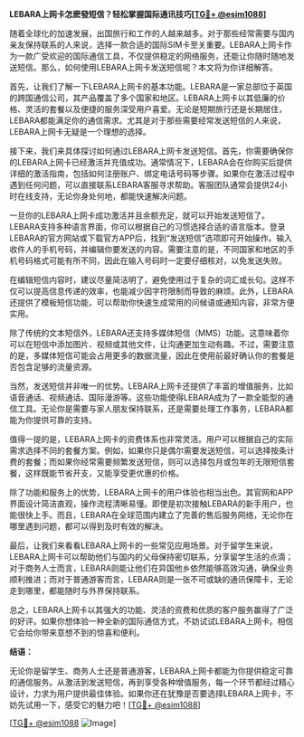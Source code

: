 **LEBARA上网卡怎麽發短信？轻松掌握国际通讯技巧[[TG💪+ @esim1088](https://t.me/s/esim1088)]**

随着全球化的加速发展，出国旅行和工作的人越来越多。对于那些经常需要与国内亲友保持联系的人来说，选择一款合适的国际SIM卡至关重要。LEBARA上网卡作为一款广受欢迎的国际通信工具，不仅提供稳定的网络服务，还能让你随时随地发送短信。那么，如何使用LEBARA上网卡发送短信呢？本文将为你详细解答。

首先，让我们了解一下LEBARA上网卡的基本功能。LEBARA是一家总部位于英国的跨国通信公司，其产品覆盖了多个国家和地区。LEBARA上网卡以其低廉的价格、灵活的套餐以及便捷的服务深受用户喜爱。无论是短期旅行还是长期居住，LEBARA都能满足你的通信需求。尤其是对于那些需要经常发送短信的人来说，LEBARA上网卡无疑是一个理想的选择。

接下来，我们来具体探讨如何通过LEBARA上网卡发送短信。首先，你需要确保你的LEBARA上网卡已经激活并充值成功。通常情况下，LEBARA会在你购买后提供详细的激活指南，包括如何注册账户、绑定电话号码等步骤。如果你在激活过程中遇到任何问题，可以直接联系LEBARA客服寻求帮助。客服团队通常会提供24小时在线支持，无论你身处何地，都能快速解决问题。

一旦你的LEBARA上网卡成功激活并且余额充足，就可以开始发送短信了。LEBARA支持多种语言界面，你可以根据自己的习惯选择合适的语言版本。登录LEBARA的官方网站或下载官方APP后，找到“发送短信”选项即可开始操作。输入收件人的手机号码，并编辑你要发送的内容。需要注意的是，不同国家和地区的手机号码格式可能有所不同，因此在输入号码时一定要仔细核对，以免发送失败。

在编辑短信内容时，建议尽量简洁明了，避免使用过于复杂的词汇或长句。这样不仅可以提高信息传递的效率，也能减少因字符限制而导致的麻烦。此外，LEBARA还提供了模板短信功能，可以帮助你快速生成常用的问候语或通知内容，非常方便实用。

除了传统的文本短信外，LEBARA还支持多媒体短信（MMS）功能。这意味着你可以在短信中添加图片、视频或其他文件，让沟通更加生动有趣。不过，需要注意的是，多媒体短信可能会占用更多的数据流量，因此在使用前最好确认你的套餐是否包含足够的流量资源。

当然，发送短信并非唯一的优势。LEBARA上网卡还提供了丰富的增值服务，比如语音通话、视频通话、国际漫游等。这些功能使得LEBARA成为了一款全能型的通信工具。无论你是需要与家人朋友保持联系，还是需要处理工作事务，LEBARA都能为你提供可靠的支持。

值得一提的是，LEBARA上网卡的资费体系也非常灵活。用户可以根据自己的实际需求选择不同的套餐方案。例如，如果你只是偶尔需要发送短信，可以选择按条计费的套餐；而如果你经常需要频繁发送短信，则可以选择包月或包年的无限短信套餐，这样既能节省开支，又能享受更优惠的价格。

除了功能和服务上的优势，LEBARA上网卡的用户体验也相当出色。其官网和APP界面设计简洁直观，操作流程清晰易懂。即使是初次接触LEBARA的新手用户，也能很快上手。而且，LEBARA在全球范围内建立了完善的售后服务网络，无论你在哪里遇到问题，都可以得到及时有效的解决。

最后，让我们来看看LEBARA上网卡的一些常见应用场景。对于留学生来说，LEBARA上网卡可以帮助他们与国内的父母保持密切联系，分享留学生活的点滴；对于商务人士而言，LEBARA则能让他们在异国他乡依然能够高效沟通，确保业务顺利推进；而对于普通游客而言，LEBARA则是一张不可或缺的通讯保障卡，无论走到哪里，都能随时与外界保持联系。

总之，LEBARA上网卡以其强大的功能、灵活的资费和优质的客户服务赢得了广泛的好评。如果你想体验一种全新的国际通信方式，不妨试试LEBARA上网卡。相信它会给你带来意想不到的惊喜和便利。

**结语：**

无论你是留学生、商务人士还是普通游客，LEBARA上网卡都能为你提供稳定可靠的通信服务。从激活到发送短信，再到享受各种增值服务，每一个环节都经过精心设计，力求为用户提供最佳体验。如果你还在犹豫是否要选择LEBARA上网卡，不妨先试用一下，感受它的魅力吧！[[TG💪+ @esim1088](https://t.me/s/esim1088)]

[[TG💪+ @esim1088](https://t.me/s/esim1088) ![Image](https://i.postimg.cc/4NQfJmqS/Snipaste-2025-05-13-00-14-12.png)]